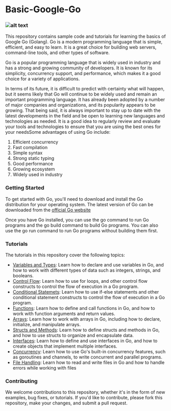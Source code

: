 # Basic-Google-Go

### ![alt text](https://mobcoder.com/blog/wp-content/uploads/google-go.jpg)

This repository contains sample code and tutorials for learning the basics of Google Go (Golang). Go is a modern programming language that is simple, efficient, and easy to learn. It is a great choice for building web servers, command-line tools, and other types of software.

Go is a popular programming language that is widely used in industry and has a strong and growing community of developers. It is known for its simplicity, concurrency support, and performance, which makes it a good choice for a variety of applications.

In terms of its future, it is difficult to predict with certainty what will happen, but it seems likely that Go will continue to be widely used and remain an important programming language. It has already been adopted by a number of major companies and organizations, and its popularity appears to be growing. That being said, it is always important to stay up to date with the latest developments in the field and be open to learning new languages and technologies as needed. It is a good idea to regularly review and evaluate your tools and technologies to ensure that you are using the best ones for your needsSome advantages of using Go include:

1. Efficient concurrency
2. Fast compilation
3. Simple syntax
4. Strong static typing
5. Good performance
6. Growing ecosystem
7. Widely used in industry

### Getting Started
To get started with Go, you'll need to download and install the Go distribution for your operating system. The latest version of Go can be downloaded from the [official Go website](https://go.dev/)

Once you have Go installed, you can use the go command to run Go programs and the go build command to build Go programs. You can also use the go run command to run Go programs without building them first.

### Tutorials
The tutorials in this repository cover the following topics:
 - [Variables and Types](https://github.com/arsh-singh05/Basic-Google-Go-Lang/tree/main/Hello%20World): Learn how to declare and use variables in Go, and how to work with different types of data such as integers, strings, and booleans.
 - [Control Flow](https://github.com/arsh-singh05/Basic-Google-Go-Lang/tree/main/Control%20Flow): Learn how to use for loops, and other control flow constructs to control the flow of execution in a Go program.
 - [Conditional Statemets](https://github.com/arsh-singh05/Basic-Google-Go-Lang/tree/main/Conditional%20Statements): Learn how to use if-else statements and other conditional statement constructs to control the flow of execution in a Go program.
 - [Functions](https://github.com/arsh-singh05/Basic-Google-Go-Lang/tree/main/Functions): Learn how to define and call functions in Go, and how to work with function arguments and return values.
 - [Arrays](https://github.com/arsh-singh05/Basic-Google-Go-Lang/tree/main/Array): Learn how to work with arrays in Go, including how to declare, initialize, and manipulate arrays.
 - [Structs and Methods](https://github.com/arsh-singh05/Basic-Google-Go-Lang/tree/main/Hello%20World): Learn how to define structs and methods in Go, and how to use structs to organize and encapsulate data.
 - [Interfaces](https://github.com/arsh-singh05/Basic-Google-Go-Lang/tree/main/Interfaces): Learn how to define and use interfaces in Go, and how to create objects that implement multiple interfaces.
 - [Concurrency](https://github.com/arsh-singh05/Basic-Google-Go-Lang/tree/main/Concurrency): Learn how to use Go's built-in concurrency features, such as goroutines and channels, to write concurrent and parallel programs.
 - [File Handling](https://github.com/arsh-singh05/Basic-Google-Go-Lang/tree/main/File%20Handling): Learn how to read and write files in Go and how to handle errors while working with files

### Contributing
We welcome contributions to this repository, whether it's in the form of new examples, bug fixes, or tutorials. If you'd like to contribute, please fork this repository, make your changes, and submit a pull request.
